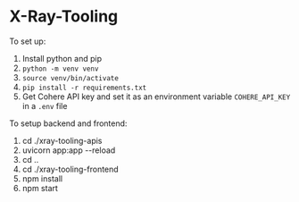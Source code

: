 # X-Ray-Tooling

To set up:

1. Install python and pip
2. `python -m venv venv`
3. `source venv/bin/activate`
4. `pip install -r requirements.txt`
5. Get Cohere API key and set it as an environment variable `COHERE_API_KEY` in a `.env` file


To setup backend and frontend:

1. cd ./xray-tooling-apis
2. uvicorn app:app --reload
3. cd ..
4. cd ./xray-tooling-frontend
5. npm install
6. npm start
